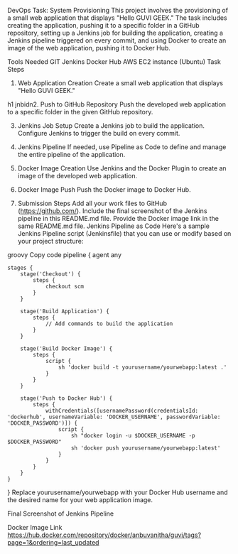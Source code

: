 DevOps Task: System Provisioning
This project involves the provisioning of a small web application that displays "Hello GUVI GEEK." The task includes creating the application, pushing it to a specific folder in a GitHub repository, setting up a Jenkins job for building the application, creating a Jenkins pipeline triggered on every commit, and using Docker to create an image of the web application, pushing it to Docker Hub.

Tools Needed
GIT
Jenkins
Docker Hub
AWS EC2 instance (Ubuntu)
Task Steps
1. Web Application Creation
Create a small web application that displays "Hello GUVI GEEK."

h1 jnbidn2. Push to GitHub Repository
Push the developed web application to a specific folder in the given GitHub repository.

3. Jenkins Job Setup
Create a Jenkins job to build the application.
Configure Jenkins to trigger the build on every commit.
4. Jenkins Pipeline
If needed, use Pipeline as Code to define and manage the entire pipeline of the application.

5. Docker Image Creation
Use Jenkins and the Docker Plugin to create an image of the developed web application.

6. Docker Image Push
Push the Docker image to Docker Hub.

7. Submission Steps
Add all your work files to GitHub (https://github.com/).
Include the final screenshot of the Jenkins pipeline in this README.md file.
Provide the Docker image link in the same README.md file.
Jenkins Pipeline as Code
Here's a sample Jenkins Pipeline script (Jenkinsfile) that you can use or modify based on your project structure:

groovy
Copy code
pipeline {
    agent any

    stages {
        stage('Checkout') {
            steps {
                checkout scm
            }
        }

        stage('Build Application') {
            steps {
                // Add commands to build the application
            }
        }

        stage('Build Docker Image') {
            steps {
                script {
                    sh 'docker build -t yourusername/yourwebapp:latest .'
                }
            }
        }

        stage('Push to Docker Hub') {
            steps {
                withCredentials([usernamePassword(credentialsId: 'dockerhub', usernameVariable: 'DOCKER_USERNAME', passwordVariable: 'DOCKER_PASSWORD')]) {
                    script {
                        sh "docker login -u $DOCKER_USERNAME -p $DOCKER_PASSWORD"
                        sh 'docker push yourusername/yourwebapp:latest'
                    }
                }
            }
        }
    }
}
Replace yourusername/yourwebapp with your Docker Hub username and the desired name for your web application image.

Final Screenshot of Jenkins Pipeline

Docker Image Link
https://hub.docker.com/repository/docker/anbuvanitha/guvi/tags?page=1&ordering=last_updated
